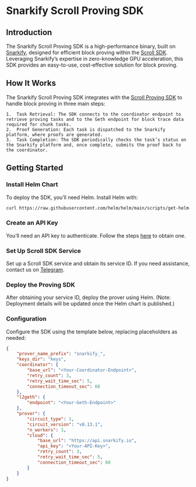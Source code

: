 # Snarkify Scroll Proving SDK

## Introduction

The Snarkify Scroll Proving SDK is a high-performance binary, built on [Snarkify](https://snarkify.io/), designed for efficient block proving within the [Scroll SDK](https://scroll-sdk-init.docs.scroll.xyz/en/sdk/). Leveraging Snarkify’s expertise in zero-knowledge GPU acceleration, this SDK provides an easy-to-use, cost-effective solution for block proving.

## How It Works

The Snarkify Scroll Proving SDK integrates with the [Scroll Proving SDK](https://github.com/scroll-tech/scroll-proving-sdk) to handle block proving in three main steps:

	1.	Task Retrieval: The SDK connects to the coordinator endpoint to retrieve proving tasks and to the Geth endpoint for block trace data required for chunk tasks.
	2.	Proof Generation: Each task is dispatched to the Snarkify platform, where proofs are generated.
	3.	Task Completion: The SDK periodically checks the task’s status on the Snarkify platform and, once complete, submits the proof back to the coordinator.

## Getting Started

### Install Helm Chart
To deploy the SDK, you’ll need Helm. Install Helm with:
```bash
curl https://raw.githubusercontent.com/helm/helm/main/scripts/get-helm-3 | bash
```

### Create an API Key
You’ll need an API key to authenticate. Follow the steps [here](https://docs.snarkify.io/gpu-prover-network/deploy-a-elastic-proving-service#create-an-api-key) to obtain one.

### Set Up Scroll SDK Service
Set up a Scroll SDK service and obtain its service ID. If you need assistance, contact us on [Telegram](https://t.me/+WRhRjNL6zixjNWUx).

### Deploy the Proving SDK
After obtaining your service ID, deploy the prover using Helm. (Note: Deployment details will be updated once the Helm chart is published.)

### Configuration
Configure the SDK using the template below, replacing placeholders as needed:
```json
{
    "prover_name_prefix": "snarkify_",
    "keys_dir": "keys",
    "coordinator": {
        "base_url": "<Your-Coordinator-Endpoint>",
        "retry_count": 3,
        "retry_wait_time_sec": 5,
        "connection_timeout_sec": 60
    },
    "l2geth": {
        "endpoint": "<Your-Geth-Endpoint>"
    },
    "prover": {
        "circuit_type": 1,
        "circuit_version": "v0.13.1",
        "n_workers": 1,
        "cloud": {
            "base_url": "https://api.snarkify.io",
            "api_key": "<Your-API-Key>",
            "retry_count": 3,
            "retry_wait_time_sec": 5,
            "connection_timeout_sec": 60
        }
    }
}
```